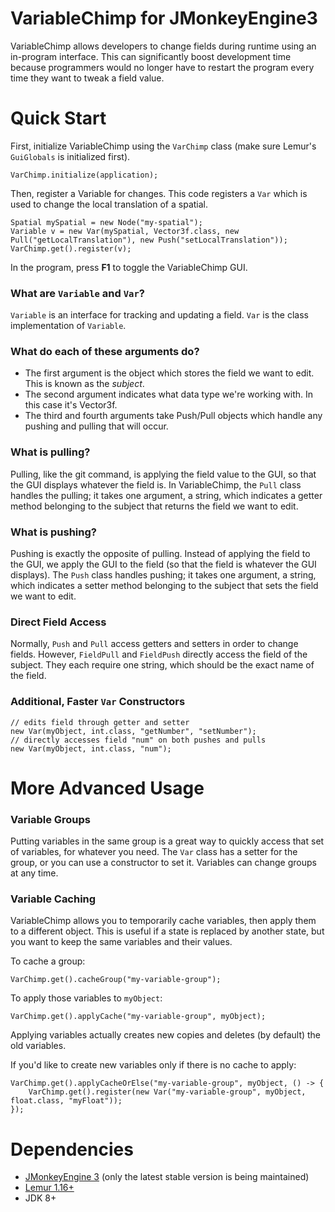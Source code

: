# VariableChimp for JMonkeyEngine3
VariableChimp allows developers to change fields during runtime using an in-program interface. This can significantly boost development time because programmers would no longer have to restart the program every time they want to tweak a field value.

# Quick Start
First, initialize VariableChimp using the `VarChimp` class (make sure Lemur's `GuiGlobals` is initialized first).
```
VarChimp.initialize(application);
```
Then, register a Variable for changes. This code registers a `Var` which is used to change the local translation of a spatial.
```
Spatial mySpatial = new Node("my-spatial");
Variable v = new Var(mySpatial, Vector3f.class, new Pull("getLocalTranslation"), new Push("setLocalTranslation"));
VarChimp.get().register(v);
```
In the program, press **F1** to toggle the VariableChimp GUI.

### What are `Variable` and `Var`?
`Variable` is an interface for tracking and updating a field. `Var` is the class implementation of `Variable`.

### What do each of these arguments do?
* The first argument is the object which stores the field we want to edit. This is known as the *subject*.
* The second argument indicates what data type we're working with. In this case it's Vector3f.
* The third and fourth arguments take Push/Pull objects which handle any pushing and pulling that will occur.

### What is pulling?
Pulling, like the git command, is applying the field value to the GUI, so that the GUI displays whatever the field is. In VariableChimp, the `Pull` class handles the pulling; it takes one argument, a string, which indicates a getter method belonging to the subject that returns the field we want to edit.

### What is pushing?
Pushing is exactly the opposite of pulling. Instead of applying the field to the GUI, we apply the GUI to the field (so that the field is whatever the GUI displays). The `Push` class handles pushing; it takes one argument, a string, which indicates a setter method belonging to the subject that sets the field we want to edit.

### Direct Field Access
Normally, `Push` and `Pull` access getters and setters in order to change fields. However, `FieldPull` and `FieldPush` directly access the field of the subject. They each require one string, which should be the exact name of the field.

### Additional, Faster `Var` Constructors
```
// edits field through getter and setter
new Var(myObject, int.class, "getNumber", "setNumber");
// directly accesses field "num" on both pushes and pulls 
new Var(myObject, int.class, "num");
```

# More Advanced Usage

### Variable Groups
Putting variables in the same group is a great way to quickly access that set of variables, for whatever you need. The `Var` class has a setter for the group, or you can use a constructor to set it. Variables can change groups at any time.

### Variable Caching
VariableChimp allows you to temporarily cache variables, then apply them to a different object. This is useful if a state is replaced by another state, but you want to keep the same variables and their values.

To cache a group:
```
VarChimp.get().cacheGroup("my-variable-group");
```
To apply those variables to `myObject`:
```
VarChimp.get().applyCache("my-variable-group", myObject);
```
Applying variables actually creates new copies and deletes (by default) the old variables.

If you'd like to create new variables only if there is no cache to apply:
```
VarChimp.get().applyCacheOrElse("my-variable-group", myObject, () -> {
    VarChimp.get().register(new Var("my-variable-group", myObject, float.class, "myFloat"));
});
```

# Dependencies
* [JMonkeyEngine 3](https://github.com/jMonkeyEngine/jmonkeyengine) (only the latest stable version is being maintained)
* [Lemur 1.16+](https://github.com/jMonkeyEngine-Contributions/Lemur)
* JDK 8+
